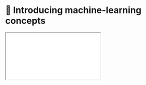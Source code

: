 # 📰 Introducing machine-learning concepts

<iframe src="../slides/index.html?file=../slides/ml_concepts.md#p1"/>
